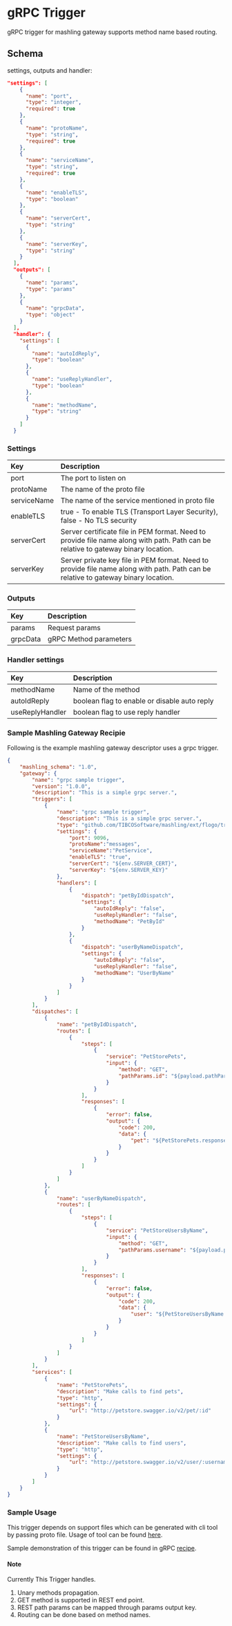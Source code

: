 # gRPC Trigger
gRPC trigger for mashling gateway supports method name based routing.

## Schema
settings, outputs and handler:

```json
"settings": [
    {
      "name": "port",
      "type": "integer",
      "required": true
    },
    {
      "name": "protoName",
      "type": "string",
      "required": true
    },
    {
      "name": "serviceName",
      "type": "string",
      "required": true
    },
    {
      "name": "enableTLS",
      "type": "boolean"
    },
    {
      "name": "serverCert",
      "type": "string"
    },
    {
      "name": "serverKey",
      "type": "string"
    }
  ],
  "outputs": [
    {
      "name": "params",
      "type": "params"
    },
    {
      "name": "grpcData",
      "type": "object"
    }
  ],
  "handler": {
    "settings": [
      {
        "name": "autoIdReply",
        "type": "boolean"
      },
      {
        "name": "useReplyHandler",
        "type": "boolean"
      },
      {
        "name": "methodName",
        "type": "string"
      }
    ]
  }
```
### Settings
| Key    | Description   |
|:-----------|:--------------|
| port | The port to listen on |
| protoName | The name of the proto file|
| serviceName | The name of the service mentioned in proto file|
| enableTLS | true - To enable TLS (Transport Layer Security), false - No TLS security  |
| serverCert | Server certificate file in PEM format. Need to provide file name along with path. Path can be relative to gateway binary location. |
| serverKey | Server private key file in PEM format. Need to provide file name along with path. Path can be relative to gateway binary location. |

### Outputs
| Key    | Description   |
|:-----------|:--------------|
| params | Request params |
| grpcData | gRPC Method parameters |

### Handler settings
| Key    | Description   |
|:-----------|:--------------|
| methodName | Name of the method |
| autoIdReply | boolean flag to enable or disable auto reply |
| useReplyHandler | boolean flag to use reply handler |

### Sample Mashling Gateway Recipie

Following is the example mashling gateway descriptor uses a grpc trigger.

```json
{
    "mashling_schema": "1.0",
    "gateway": {
        "name": "grpc sample trigger",
        "version": "1.0.0",
        "description": "This is a simple grpc server.",
        "triggers": [
            {
                "name": "grpc sample trigger",
                "description": "This is a simple grpc server.",
                "type": "github.com/TIBCOSoftware/mashling/ext/flogo/trigger/grpc",
                "settings": {
                    "port": 9096,
                    "protoName":"messages",
                    "serviceName":"PetService",
                    "enableTLS": "true",
                    "serverCert": "${env.SERVER_CERT}",
                    "serverKey": "${env.SERVER_KEY}"
                },
                "handlers": [
                    {
                        "dispatch": "petByIdDispatch",
                        "settings": {
                            "autoIdReply": "false",
                            "useReplyHandler": "false",
                            "methodName": "PetById"
                        }
                    },
                    {
                        "dispatch": "userByNameDispatch",
                        "settings": {
                            "autoIdReply": "false",
                            "useReplyHandler": "false",
                            "methodName": "UserByName"
                        }
                    }
                ]
            }
        ],
        "dispatches": [
            {
                "name": "petByIdDispatch",
                "routes": [
                    {
                        "steps": [
                            {
                                "service": "PetStorePets",
                                "input": {
                                    "method": "GET",
                                    "pathParams.id": "${payload.pathParams.Id}"
                                }
                            }
                        ],
                        "responses": [
                            {
                                "error": false,
                                "output": {
                                    "code": 200,
                                    "data": {
                                        "pet": "${PetStorePets.response.body}"
                                    }
                                }
                            }
                        ]
                    }
                ]
            },
            {
                "name": "userByNameDispatch",
                "routes": [
                    {
                        "steps": [
                            {
                                "service": "PetStoreUsersByName",
                                "input": {
                                    "method": "GET",
                                    "pathParams.username": "${payload.pathParams.Username}"
                                }
                            }
                        ],
                        "responses": [
                            {
                                "error": false,
                                "output": {
                                    "code": 200,
                                    "data": {
                                        "user": "${PetStoreUsersByName.response.body}"
                                    }
                                }
                            }
                        ]
                    }
                ]
            }
        ],
        "services": [
            {
                "name": "PetStorePets",
                "description": "Make calls to find pets",
                "type": "http",
                "settings": {
                    "url": "http://petstore.swagger.io/v2/pet/:id"
                }
            },
            {
                "name": "PetStoreUsersByName",
                "description": "Make calls to find users",
                "type": "http",
                "settings": {
                    "url": "http://petstore.swagger.io/v2/user/:username"
                }
            }
        ]
    }
}
```
### Sample Usage
This trigger depends on support files which can be generated with cli tool by passing proto file. Usage of tool can be found [here](https://github.com/TIBCOSoftware/mashling/tree/master/docs/cli#create).<br>

Sample demonstration of this trigger can be found in gRPC [recipe](https://github.com/TIBCOSoftware/mashling-recipes/tree/master/recipes).

#### Note
Currently This Trigger handles.<br>
1. Unary methods propagation.
2. GET method is supported in REST end point.
3. REST path params can be mapped through params output key.
4. Routing can be done based on method names.